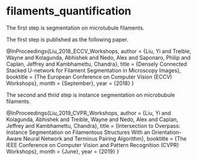 # filaments_quantification
The first step is segmentation on microtubule filaments.

The first step is published as the following paper.

@InProceedings{Liu_2018_ECCV_Workshops,
author = {Liu, Yi and Treible, Wayne and Kolagunda, Abhishek and Nedo, Alex and Saponaro, Philip and Caplan, Jeffrey and Kambhamettu, Chandra},
title = {Densely Connected Stacked U-network for Filament Segmentation in Microscopy Images},
booktitle = {The European Conference on Computer Vision (ECCV) Workshops},
month = {September},
year = {2018}
} 

The second and thrid step is instance segmentation on microbubule filaments.

@InProceedings{Liu_2019_CVPR_Workshops,
author = {Liu, Yi and Kolagunda, Abhishek and Treible, Wayne and Nedo, Alex and Caplan, Jeffrey and Kambhamettu, Chandra},
title = {Intersection to Overpass: Instance Segmentation on Filamentous Structures With an Orientation-Aware Neural Network and Terminus Pairing Algorithm},
booktitle = {The IEEE Conference on Computer Vision and Pattern Recognition (CVPR) Workshops},
month = {June},
year = {2019}
} 

